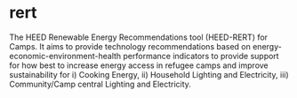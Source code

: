 # rert
The HEED Renewable Energy Recommendations tool (HEED-RERT) for Camps. It aims to provide technology recommendations based on energy-economic-environment-health performance indicators to provide support for how best to increase energy access in refugee camps and improve sustainability for i) Cooking Energy, ii) Household Lighting and Electricity, iii) Community/Camp central Lighting and Electricity.
